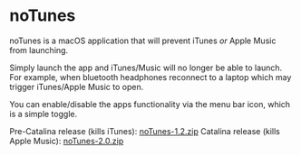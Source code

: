 # noTunes

noTunes is a macOS application that will prevent iTunes _or_ Apple Music from launching.

Simply launch the app and iTunes/Music will no longer be able to launch. For example, when bluetooth headphones reconnect to a laptop which may trigger iTunes/Apple Music to open.

You can enable/disable the apps functionality via the menu bar icon, which is a simple toggle.

Pre-Catalina release (kills iTunes): [noTunes-1.2.zip](https://github.com/tombonez/noTunes/releases/download/v1.2/noTunes-1.2.zip)
Catalina release (kills Apple Music): [noTunes-2.0.zip](https://github.com/tombonez/noTunes/releases/download/v2.0/noTunes-2.0.zip)
